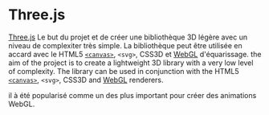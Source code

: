 # Three.js

[Three.js](http://threejs.org/) Le but du projet et de créer une bibliothèque 3D légère avec un niveau de complexiter très simple. La bibliothèque peut être utilisée en accard avec le HTML5 [`<canvas>`](CANVAS.md),
`<svg>`, CSS3D et [WebGL](WEBGL.md) d'équarissage.
the aim of the project is to create a lightweight 3D library with a very low level of complexity. The library can be used in conjunction with the HTML5 [`<canvas>`](CANVAS.md), `<svg>`, CSS3D and [WebGL](WEBGL.md) renderers.

il à été popularisé comme un des plus important pour créer des animations WebGL.